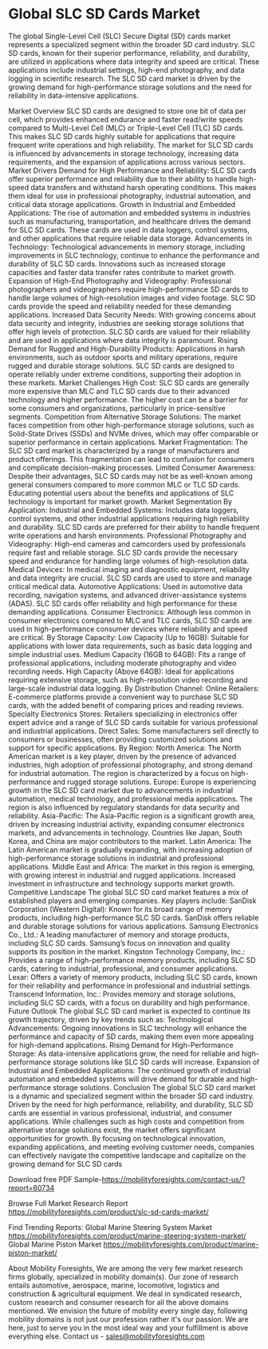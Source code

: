 # Global SLC SD Cards Market

The global Single-Level Cell (SLC) Secure Digital (SD) cards market represents a specialized segment within the broader SD card industry. SLC SD cards, known for their superior performance, reliability, and durability, are utilized in applications where data integrity and speed are critical. These applications include industrial settings, high-end photography, and data logging in scientific research. The SLC SD card market is driven by the growing demand for high-performance storage solutions and the need for reliability in data-intensive applications.

Market Overview
SLC SD cards are designed to store one bit of data per cell, which provides enhanced endurance and faster read/write speeds compared to Multi-Level Cell (MLC) or Triple-Level Cell (TLC) SD cards. This makes SLC SD cards highly suitable for applications that require frequent write operations and high reliability. The market for SLC SD cards is influenced by advancements in storage technology, increasing data requirements, and the expansion of applications across various sectors.
Market Drivers
Demand for High Performance and Reliability: SLC SD cards offer superior performance and reliability due to their ability to handle high-speed data transfers and withstand harsh operating conditions. This makes them ideal for use in professional photography, industrial automation, and critical data storage applications.
Growth in Industrial and Embedded Applications: The rise of automation and embedded systems in industries such as manufacturing, transportation, and healthcare drives the demand for SLC SD cards. These cards are used in data loggers, control systems, and other applications that require reliable data storage.
Advancements in Technology: Technological advancements in memory storage, including improvements in SLC technology, continue to enhance the performance and durability of SLC SD cards. Innovations such as increased storage capacities and faster data transfer rates contribute to market growth.
Expansion of High-End Photography and Videography: Professional photographers and videographers require high-performance SD cards to handle large volumes of high-resolution images and video footage. SLC SD cards provide the speed and reliability needed for these demanding applications.
Increased Data Security Needs: With growing concerns about data security and integrity, industries are seeking storage solutions that offer high levels of protection. SLC SD cards are valued for their reliability and are used in applications where data integrity is paramount.
Rising Demand for Rugged and High-Durability Products: Applications in harsh environments, such as outdoor sports and military operations, require rugged and durable storage solutions. SLC SD cards are designed to operate reliably under extreme conditions, supporting their adoption in these markets.
Market Challenges
High Cost: SLC SD cards are generally more expensive than MLC and TLC SD cards due to their advanced technology and higher performance. The higher cost can be a barrier for some consumers and organizations, particularly in price-sensitive segments.
Competition from Alternative Storage Solutions: The market faces competition from other high-performance storage solutions, such as Solid-State Drives (SSDs) and NVMe drives, which may offer comparable or superior performance in certain applications.
Market Fragmentation: The SLC SD card market is characterized by a range of manufacturers and product offerings. This fragmentation can lead to confusion for consumers and complicate decision-making processes.
Limited Consumer Awareness: Despite their advantages, SLC SD cards may not be as well-known among general consumers compared to more common MLC or TLC SD cards. Educating potential users about the benefits and applications of SLC technology is important for market growth.
Market Segmentation
By Application:
Industrial and Embedded Systems: Includes data loggers, control systems, and other industrial applications requiring high reliability and durability. SLC SD cards are preferred for their ability to handle frequent write operations and harsh environments.
Professional Photography and Videography: High-end cameras and camcorders used by professionals require fast and reliable storage. SLC SD cards provide the necessary speed and endurance for handling large volumes of high-resolution data.
Medical Devices: In medical imaging and diagnostic equipment, reliability and data integrity are crucial. SLC SD cards are used to store and manage critical medical data.
Automotive Applications: Used in automotive data recording, navigation systems, and advanced driver-assistance systems (ADAS). SLC SD cards offer reliability and high performance for these demanding applications.
Consumer Electronics: Although less common in consumer electronics compared to MLC and TLC cards, SLC SD cards are used in high-performance consumer devices where reliability and speed are critical.
By Storage Capacity:
Low Capacity (Up to 16GB): Suitable for applications with lower data requirements, such as basic data logging and simple industrial uses.
Medium Capacity (16GB to 64GB): Fits a range of professional applications, including moderate photography and video recording needs.
High Capacity (Above 64GB): Ideal for applications requiring extensive storage, such as high-resolution video recording and large-scale industrial data logging.
By Distribution Channel:
Online Retailers: E-commerce platforms provide a convenient way to purchase SLC SD cards, with the added benefit of comparing prices and reading reviews.
Specialty Electronics Stores: Retailers specializing in electronics offer expert advice and a range of SLC SD cards suitable for various professional and industrial applications.
Direct Sales: Some manufacturers sell directly to consumers or businesses, often providing customized solutions and support for specific applications.
By Region:
North America: The North American market is a key player, driven by the presence of advanced industries, high adoption of professional photography, and strong demand for industrial automation. The region is characterized by a focus on high-performance and rugged storage solutions.
Europe: Europe is experiencing growth in the SLC SD card market due to advancements in industrial automation, medical technology, and professional media applications. The region is also influenced by regulatory standards for data security and reliability.
Asia-Pacific: The Asia-Pacific region is a significant growth area, driven by increasing industrial activity, expanding consumer electronics markets, and advancements in technology. Countries like Japan, South Korea, and China are major contributors to the market.
Latin America: The Latin American market is gradually expanding, with increasing adoption of high-performance storage solutions in industrial and professional applications.
Middle East and Africa: The market in this region is emerging, with growing interest in industrial and rugged applications. Increased investment in infrastructure and technology supports market growth.
Competitive Landscape
The global SLC SD card market features a mix of established players and emerging companies. Key players include:
SanDisk Corporation (Western Digital): Known for its broad range of memory products, including high-performance SLC SD cards. SanDisk offers reliable and durable storage solutions for various applications.
Samsung Electronics Co., Ltd.: A leading manufacturer of memory and storage products, including SLC SD cards. Samsung’s focus on innovation and quality supports its position in the market.
Kingston Technology Company, Inc.: Provides a range of high-performance memory products, including SLC SD cards, catering to industrial, professional, and consumer applications.
Lexar: Offers a variety of memory products, including SLC SD cards, known for their reliability and performance in professional and industrial settings.
Transcend Information, Inc.: Provides memory and storage solutions, including SLC SD cards, with a focus on durability and high performance.
Future Outlook
The global SLC SD card market is expected to continue its growth trajectory, driven by key trends such as:
Technological Advancements: Ongoing innovations in SLC technology will enhance the performance and capacity of SD cards, making them even more appealing for high-demand applications.
Rising Demand for High-Performance Storage: As data-intensive applications grow, the need for reliable and high-performance storage solutions like SLC SD cards will increase.
Expansion of Industrial and Embedded Applications: The continued growth of industrial automation and embedded systems will drive demand for durable and high-performance storage solutions.
Conclusion
The global SLC SD card market is a dynamic and specialized segment within the broader SD card industry. Driven by the need for high performance, reliability, and durability, SLC SD cards are essential in various professional, industrial, and consumer applications. While challenges such as high costs and competition from alternative storage solutions exist, the market offers significant opportunities for growth. By focusing on technological innovation, expanding applications, and meeting evolving customer needs, companies can effectively navigate the competitive landscape and capitalize on the growing demand for SLC SD cards

Download free PDF Sample-https://mobilityforesights.com/contact-us/?report=60734



Browse Full Market Research Report 
https://mobilityforesights.com/product/slc-sd-cards-market/


Find Trending Reports:
Global Marine Steering System Market
https://mobilityforesights.com/product/marine-steering-system-market/
Global Marine Piston Market
https://mobilityforesights.com/product/marine-piston-market/





About Mobility Foresights,
We are among the very few market research firms globally, specialized in mobility domain(s). Our zone of research entails automotive, aerospace, marine, locomotive, logistics and construction & agricultural equipment. We deal in syndicated research, custom research and consumer research for all the above domains mentioned.
We envision the future of mobility every single day, following mobility domains is not just our profession rather it's our passion. We are here, just to serve you in the most ideal way and your fulfillment is above everything else. Contact us -  sales@mobilityforesights.com 
